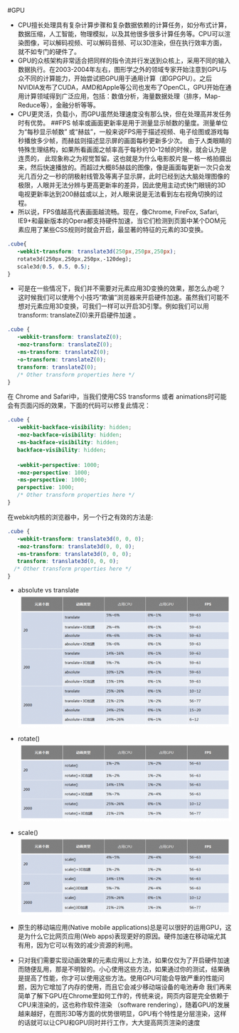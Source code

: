 #GPU
* CPU擅长处理具有复杂计算步骤和复杂数据依赖的计算任务，如分布式计算，数据压缩，人工智能，物理模拟，以及其他很多很多计算任务等。CPU可以渲染图像，可以解码视频、可以解码音频、可以3D渲染，但在执行效率方面，就不如专门的硬件了。
* GPU的众核架构非常适合把同样的指令流并行发送到众核上，采用不同的输入数据执行。在2003-2004年左右，图形学之外的领域专家开始注意到GPU与众不同的计算能力，开始尝试把GPU用于通用计算（即GPGPU）。之后NVIDIA发布了CUDA，AMD和Apple等公司也发布了OpenCL，GPU开始在通用计算领域得到广泛应用，包括：数值分析，海量数据处理（排序，Map-Reduce等），金融分析等等。
* CPU更灵活，负载小，而GPU虽然处理速度没有那么快，但在处理高并发任务时有优势。
##FPS
帧率或画面更新率是用于测量显示帧数的量度。测量单位为“每秒显示帧数” 或“赫兹”，一般来说FPS用于描述视频、电子绘图或游戏每秒播放多少帧，而赫兹则描述显示屏的画面每秒更新多少次。
由于人类眼睛的特殊生理结构，如果所看画面之帧率高于每秒约10-12帧的时候，就会认为是连贯的， 此现象称之为视觉暂留。这也就是为什么电影胶片是一格一格拍摄出来，然后快速播放的。而超过大概85赫兹的图像，像是画面每更新一次只会发光几百分之一秒的阴极射线管及等离子显示屏，此时已经到达大脑处理图像的极限，人眼并无法分辨与更高更新率的差异，因此使用主动式快门眼镜的3D电视更新率达到200赫兹或以上，对人眼来说是无法看到左右视角切换的过程。
* 所以说，FPS值越高代表画面越流畅。现在，像Chrome, FireFox, Safari, IE9+和最新版本的Opera都支持硬件加速，当它们检测到页面中某个DOM元素应用了某些CSS规则时就会开启，最显著的特征的元素的3D变换。
```css
.cube{
   -webkit-transform: translate3d(250px,250px,250px);
   rotate3d(250px,250px,250px,-120deg);
   scale3d(0.5, 0.5, 0.5);
}
```
* 可是在一些情况下，我们并不需要对元素应用3D变换的效果，那怎么办呢？这时候我们可以使用个小技巧“欺骗”浏览器来开启硬件加速。虽然我们可能不想对元素应用3D变换，可我们一样可以开启3D引擎。例如我们可以用transform: translateZ(0)来开启硬件加速 。
```css
.cube {
   -webkit-transform: translateZ(0);
   -moz-transform: translateZ(0);
   -ms-transform: translateZ(0);
   -o-transform: translateZ(0);
   transform: translateZ(0);
   /* Other transform properties here */
}
```
在 Chrome and Safari中，当我们使用CSS transforms 或者 animations时可能会有页面闪烁的效果，下面的代码可以修复此情况：
```css
.cube {
   -webkit-backface-visibility: hidden;
   -moz-backface-visibility: hidden;
   -ms-backface-visibility: hidden;
   backface-visibility: hidden;

   -webkit-perspective: 1000;
   -moz-perspective: 1000;
   -ms-perspective: 1000;
   perspective: 1000;
   /* Other transform properties here */
}
```
在webkit内核的浏览器中，另一个行之有效的方法是:
```css
.cube {
   -webkit-transform: translate3d(0, 0, 0);
   -moz-transform: translate3d(0, 0, 0);
   -ms-transform: translate3d(0, 0, 0);
   transform: translate3d(0, 0, 0);
  /* Other transform properties here */
}
```
* absolute vs translate <br/>
![](https://github.com/starAnddream/css/blob/master/GPU/img/absolute_translate.png)
* rotate()  <br/>
![](https://github.com/starAnddream/css/blob/master/GPU/img/rotate.png)
* scale()  <br/>
![](https://github.com/starAnddream/css/blob/master/GPU/img/scale.png)
* 原生的移动端应用(Native mobile applications)总是可以很好的运用GPU，这是为什么它比网页应用(Web apps)表现更好的原因。硬件加速在移动端尤其有用，因为它可以有效的减少资源的利用。

* 只对我们需要实现动画效果的元素应用以上方法，如果仅仅为了开启硬件加速而随便乱用，那是不明智的。小心使用这些方法，如果通过你的测试，结果确是提高了性能，你才可以使用这些方法。使用GPU可能会导致严重的性能问题，因为它增加了内存的使用，而且它会减少移动端设备的电池寿命
我们再来简单了解下GPU在Chrome里如何工作的，传统来说，网页内容是完全依赖于CPU来渲染的，这也称作软件渲染 （software rendering），随着GPU的发展越来越好，在图形3D等方面的优势很明显，GPU有个特性是分层渲染，这样的话就可以让CPU和GPU同时并行工作，大大提高网页渲染的速度
